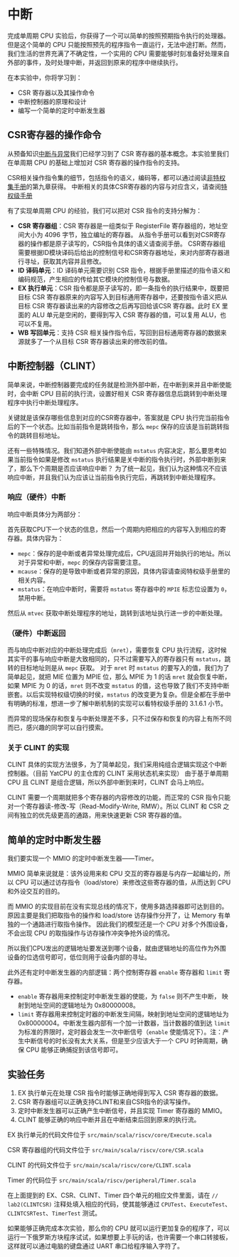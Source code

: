 # 中断

[//]: # (完成流水线 CPU 实验后，你就已经对基于流水线 CPU 的原理和设计有初步认识了。但是这个简单的 CPU 只能按照预先的程序指令一直运行，无法中途打断。然而，我们生活的世界充满了不确定性，一个实用的 CPU 需要能够时刻准备好处理来自外部的事件，及时处理中断，并返回到原来的程序中继续执行。)

完成单周期 CPU 实验后，你获得了一个可以简单的按照预期指令执行的处理器。但是这个简单的 CPU 只能按照预先的程序指令一直运行，无法中途打断。然而，我们生活的世界充满了不确定性，一个实用的 CPU 需要能够时刻准备好处理来自外部的事件，及时处理中断，并返回到原来的程序中继续执行。

在本实验中，你将学习到：

- CSR 寄存器以及其操作命令
- 中断控制器的原理和设计
- 编写一个简单的定时中断发生器

## CSR寄存器的操作命令

从预备知识[中断与异常](../tutorial/interrupt-and-exception.md)我们已经学习到了 CSR 寄存器的基本概念。本实验里我们在单周期 CPU 的基础上增加对 CSR 寄存器的操作指令的支持。

CSR相关操作指令集的细节，包括指令的语义，编码等，都可以通过阅读[非特权集手册](https://github.com/riscv/riscv-isa-manual/releases/download/Ratified-IMAFDQC/riscv-spec-20191213.pdf)的第九章获得。
中断相关的具体CSR寄存器的内容与对应含义，请查阅[特权级手册](https://github.com/riscv/riscv-isa-manual/releases/download/Priv-v1.12/riscv-privileged-20211203.pdf)

有了实现单周期 CPU 的经验，我们可以把对 CSR 指令的支持分解为：

- **CSR 寄存器组**：CSR 寄存器是一组类似于 RegisterFile 寄存器组的，地址空间大小为 4096 字节，独立编址的寄存器。
   从指令手册可以看到对CSR寄存器的操作都是原子读写的，CSR指令具体的语义请查阅手册。
   CSR寄存器组需要根据ID模块译码后给出的控制信号和CSR寄存器地址，来对内部寄存器进行寻址，获取其内容并且修改。
- **ID 译码单元**：ID 译码单元需要识别 CSR 指令，根据手册里描述的指令语义和编码规范，产生相应的传给其它模块的控制信号与数据。
- **EX 执行单元**：CSR 指令都是原子读写的，即一条指令的执行结果中，既要把目标 CSR 寄存器原来的内容写入到目标通用寄存器中，还要按指令语义把从目标 CSR 寄存器读出来的内容修改之后再写回给该CSR 寄存器。此时 EX 里面的 ALU 单元是空闲的，要得到写入 CSR 寄存器的值，可以复用 ALU，也可以不复用。
- **WB 写回单元**：支持 CSR 相关操作指令后，写回到目标通用寄存器的数据来源就多了一个从目标 CSR 寄存器读出来的修改前的值。

## 中断控制器（CLINT）

简单来说，中断控制器要完成的任务就是检测外部中断，在中断到来并且中断使能时，会中断 CPU 目前的执行流，设置好相关 CSR 寄存器信息后跳转到中断处理程序中执行中断处理程序。

关键就是该保存哪些信息到对应的CSR寄存器中，答案就是 CPU 执行完当前指令后的下一个状态。比如当前指令是跳转指令，那么 `mepc` 保存的应该是当前跳转指令的跳转目标地址。

还有一些特殊情况。我们知道外部中断使能由 `mstatus` 内容决定，那么要思考如果当前指令如果是修改 `mstatus` 执行结果是关中断的指令执行时，外部中断到来了，那么下个周期是否应该响应中断？
为了统一起见，我们认为这种情况不应该响应中断，并且我们认为应该让当前指令执行完后，再跳转到中断处理程序。

### 响应（硬件）中断

响应中断具体分为两部分：

首先获取CPU下一个状态的信息，然后一个周期内把相应的内容写入到相应的寄存器。具体内容为：
   
- `mepc`：保存的是中断或者异常处理完成后，CPU返回并开始执行的地址。所以对于异常和中断，`mepc` 的保存内容需要注意。
- `mcause`：保存的是导致中断或者异常的原因，具体内容请查阅特权级手册里的相关内容。
- `mstatus`：在响应中断时，需要将 `mstatus` 寄存器中的 `MPIE` 标志位设置为 `0`，禁用中断。 

然后从 `mtvec` 获取中断处理程序的地址，跳转到该地址执行进一步的中断处理。

### （硬件）中断返回

而与响应中断对应的中断处理完成后（`mret`），需要恢复 CPU 执行流程，这时候其实干的事与响应中断是大致相同的，只不过需要写入的寄存器只有 `mstatus`，跳转的目标地址则是从 `mepc` 获取。
对于 `mret` 时 `mstatus` 的要写入的值，我们为了简单起见，就把 MIE 位置为 MPIE 位，那么 MPIE 为 1 的话 `mret` 就会恢复中断，如果 MPIE 为 0 的话，`mret` 则不改变 `mstatus` 的值，这也导致了我们不支持中断嵌套。以后实现特权级切换的时侯，`mstatus` 的改变更为复杂。但是全都在手册中有明确的标准，想进一步了解中断机制的实现可以看特权级手册的 3.1.6.1 小节。

而异常的现场保存和恢复与中断处理差不多，只不过保存和恢复的内容上有所不同而已，感兴趣的同学可以自行摸索。

###  关于 CLINT 的实现

CLINT 具体的实现方法很多，为了简单起见，我们采用纯组合逻辑实现这个中断控制器。（目前 YatCPU 的主仓库的 CLINT 采用状态机来实现）
由于基于单周期 CPU 且 CLINT 是组合逻辑，所以外部中断到来时，CLINT 会马上响应。

CLINT 需要一个周期就把多个寄存器的内容修改的功能，而正常的 CSR 指令只能对一个寄存器读-修改-写（Read-Modify-Write, RMW）。所以 CLINT 和 CSR 之间有独立的优先级更高的通路，用来快速更新 CSR 寄存器的值。

## 简单的定时中断发生器

我们要实现一个 MMIO 的定时中断发生器——Timer。

MMIO 简单来说就是：该外设用来和 CPU 交互的寄存器是与内存一起编址的，所以 CPU 可以通过访存指令（load/store）来修改这些寄存器的值，从而达到 CPU 和外设交互的目的。

而 MMIO 的实现目前在没有实现总线的情况下，使用多路选择器即可达到目的。原因主要是我们把取指令的操作和 load/store 访存操作分开了，让 Memory 有单独的一个通路进行取指令操作。
因此我们的模型还是一个 CPU 对多个外围设备，不会出现 CPU 的取指操作与访存操作冲突争抢外设的情况。

所以我们CPU发出的逻辑地址要发送到哪个设备，就由逻辑地址的高位作为外围设备的位选信号即可，低位则用于设备内部的寻址。

此外还有定时中断发生器的内部逻辑：两个控制寄存器 `enable` 寄存器和 `limit` 寄存器。

- `enable` 寄存器用来控制定时中断发生器的使能，为 `false` 则不产生中断， 映射到地址空间的逻辑地址为 0x80000008。
- `limit` 寄存器用来控制定时器的中断发生间隔，映射到地址空间的逻辑地址为 0x80000004。中断发生器内部有一个加一计数器，当计数器的值到达 `limit` 为标准的界限时，定时器会发生一次中断信号（`enable` 使能情况下）。注：产生中断信号的时长没有太大关系，但是至少应该大于一个 CPU 时钟周期，确保 CPU 能够正确捕捉到该信号即可。

## 实验任务

1. EX 执行单元在处理 CSR 指令时能够正确地得到写入 CSR 寄存器的数据。
2. CSR 寄存器组可以正确支持CLINT和来自CSR指令的读写操作。
3. 定时中断发生器可以正确产生中断信号，并且实现 Timer 寄存器的 MMIO。
4. CLINT 能够正确的响应中断并且在中断结束后回到原来的执行流。


EX 执行单元的代码文件位于 `src/main/scala/riscv/core/Execute.scala`

CSR 寄存器组的代码文件位于 `src/main/scala/riscv/core/CSR.scala`

CLINT 的代码文件位于 `src/main/scala/riscv/core/CLINT.scala`

Timer 的代码位于 `src/main/scala/riscv/peripheral/Timer.scala`

在上面提到的 EX、CSR、CLINT、Timer 四个单元的相应文件里面，请在 `// lab2(CLINTCSR)` 注释处填入相应的代码，使其能够通过 `CPUTest`、`ExecuteTest`、`CLINTCSRTest`、`TimerTest` 测试。

如果能够正确完成本次实验，那么你的 CPU 就可以运行更加复杂的程序了，可以运行一下俄罗斯方块程序试试，如果想要上手玩的话，也许需要一个串口转接板，这样就可以通过电脑的键盘通过 UART 串口给程序输入字符了。
